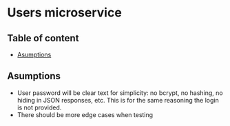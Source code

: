 <!-- omit in toc -->
# Users microservice

<!-- omit in toc -->
## Table of content

- [Asumptions](#asumptions)

## Asumptions

- User password will be clear text for simplicity: no bcrypt, no hashing, no hiding in JSON responses, etc. This is for the same reasoning the login is not provided.
- There should be more edge cases when testing
